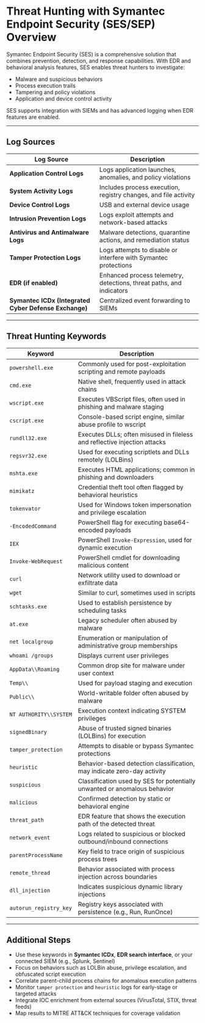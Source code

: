 # Threat Hunting with Symantec Endpoint Security (SES/SEP) Overview

Symantec Endpoint Security (SES) is a comprehensive solution that combines prevention, detection, and response capabilities. With EDR and behavioral analysis features, SES enables threat hunters to investigate:
- Malware and suspicious behaviors
- Process execution trails
- Tampering and policy violations
- Application and device control activity

SES supports integration with SIEMs and has advanced logging when EDR features are enabled.

---

## Log Sources

| Log Source                        | Description                                                                 |
|-----------------------------------|-----------------------------------------------------------------------------|
| **Application Control Logs**      | Logs application launches, anomalies, and policy violations                 |
| **System Activity Logs**          | Includes process execution, registry changes, and file activity             |
| **Device Control Logs**           | USB and external device usage                                               |
| **Intrusion Prevention Logs**     | Logs exploit attempts and network-based attacks                             |
| **Antivirus and Antimalware Logs**| Malware detections, quarantine actions, and remediation status              |
| **Tamper Protection Logs**        | Logs attempts to disable or interfere with Symantec protections             |
| **EDR (if enabled)**              | Enhanced process telemetry, detections, threat paths, and indicators        |
| **Symantec ICDx (Integrated Cyber Defense Exchange)** | Centralized event forwarding to SIEMs                     |

---

## Threat Hunting Keywords

| Keyword                     | Description                                                                  |
|-----------------------------|------------------------------------------------------------------------------|
| `powershell.exe`            | Commonly used for post-exploitation scripting and remote payloads            |
| `cmd.exe`                   | Native shell, frequently used in attack chains                              |
| `wscript.exe`               | Executes VBScript files, often used in phishing and malware staging          |
| `cscript.exe`               | Console-based script engine, similar abuse profile to wscript                |
| `rundll32.exe`              | Executes DLLs; often misused in fileless and reflective injection attacks    |
| `regsvr32.exe`              | Used for executing scriptlets and DLLs remotely (LOLBins)                    |
| `mshta.exe`                 | Executes HTML applications; common in phishing and downloaders               |
| `mimikatz`                  | Credential theft tool often flagged by behavioral heuristics                 |
| `tokenvator`                | Used for Windows token impersonation and privilege escalation                |
| `-EncodedCommand`           | PowerShell flag for executing base64-encoded payloads                        |
| `IEX`                       | PowerShell `Invoke-Expression`, used for dynamic execution                   |
| `Invoke-WebRequest`         | PowerShell cmdlet for downloading malicious content                          |
| `curl`                      | Network utility used to download or exfiltrate data                          |
| `wget`                      | Similar to curl, sometimes used in scripts                                   |
| `schtasks.exe`              | Used to establish persistence by scheduling tasks                            |
| `at.exe`                    | Legacy scheduler often abused by malware                                     |
| `net localgroup`            | Enumeration or manipulation of administrative group memberships              |
| `whoami /groups`            | Displays current user privileges                                              |
| `AppData\\Roaming`          | Common drop site for malware under user context                              |
| `Temp\\`                    | Used for payload staging and execution                                       |
| `Public\\`                  | World-writable folder often abused by malware                                |
| `NT AUTHORITY\\SYSTEM`      | Execution context indicating SYSTEM privileges                               |
| `signedBinary`              | Abuse of trusted signed binaries (LOLBins) for execution                     |
| `tamper_protection`         | Attempts to disable or bypass Symantec protections                           |
| `heuristic`                 | Behavior-based detection classification, may indicate zero-day activity       |
| `suspicious`                | Classification used by SES for potentially unwanted or anomalous behavior     |
| `malicious`                 | Confirmed detection by static or behavioral engine                           |
| `threat_path`               | EDR feature that shows the execution path of the detected threat             |
| `network_event`             | Logs related to suspicious or blocked outbound/inbound connections           |
| `parentProcessName`         | Key field to trace origin of suspicious process trees                        |
| `remote_thread`             | Behavior associated with process injection across boundaries                 |
| `dll_injection`             | Indicates suspicious dynamic library injections                              |
| `autorun_registry_key`      | Registry keys associated with persistence (e.g., Run, RunOnce)               |

---

## Additional Steps

- Use these keywords in **Symantec ICDx**, **EDR search interface**, or your connected SIEM (e.g., Splunk, Sentinel)
- Focus on behaviors such as LOLBin abuse, privilege escalation, and obfuscated script execution
- Correlate parent-child process chains for anomalous execution patterns
- Monitor `tamper protection` and `heuristic` logs for early-stage or targeted attacks
- Integrate IOC enrichment from external sources (VirusTotal, STIX, threat feeds)
- Map results to MITRE ATT&CK techniques for coverage validation

